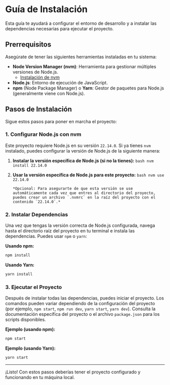 # Guía de Instalación

Esta guía te ayudará a configurar el entorno de desarrollo y a instalar las dependencias necesarias para ejecutar el proyecto.

## Prerrequisitos

Asegúrate de tener las siguientes herramientas instaladas en tu sistema:

- **Node Version Manager (nvm)**: Herramienta para gestionar múltiples versiones de Node.js.
  - [Instalación de nvm](https://github.com/nvm-sh/nvm#installing-and-updating)
- **Node.js**: Entorno de ejecución de JavaScript.
- **npm** (Node Package Manager) o **Yarn**: Gestor de paquetes para Node.js (generalmente viene con Node.js).

## Pasos de Instalación

Sigue estos pasos para poner en marcha el proyecto:

### 1. Configurar Node.js con nvm

Este proyecto requiere Node.js en su versión `22.14.0`. Si ya tienes `nvm` instalado, puedes configurar la versión de Node.js de la siguiente manera:

1.  **Instalar la versión específica de Node.js (si no la tienes):**
    `bash
nvm install 22.14.0
    `

2.  **Usar la versión específica de Node.js para este proyecto:**
    `bash
nvm use 22.14.0
    `

        *Opcional: Para asegurarte de que esta versión se use automáticamente cada vez que entres al directorio del proyecto, puedes crear un archivo `.nvmrc` en la raíz del proyecto con el contenido `22.14.0`.*

### 2. Instalar Dependencias

Una vez que tengas la versión correcta de Node.js configurada, navega hasta el directorio raíz del proyecto en tu terminal e instala las dependencias. Puedes usar `npm` o `yarn`:

**Usando npm:**

```bash
npm install
```

**Usando Yarn:**

```bash
yarn install
```

### 3. Ejecutar el Proyecto

Después de instalar todas las dependencias, puedes iniciar el proyecto. Los comandos pueden variar dependiendo de la configuración del proyecto (por ejemplo, `npm start`, `npm run dev`, `yarn start`, `yarn dev`). Consulta la documentación específica del proyecto o el archivo `package.json` para los scripts disponibles.

**Ejemplo (usando npm):**

```bash
npm start
```

**Ejemplo (usando Yarn):**

```bash
yarn start
```

---

¡Listo! Con estos pasos deberías tener el proyecto configurado y funcionando en tu máquina local.
